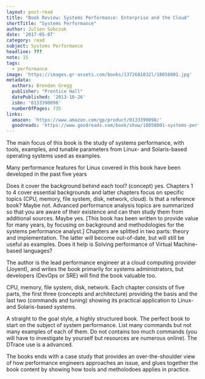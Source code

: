 ```yaml
---
layout: post-read
title: "Book Review: Systems Performance: Enterprise and the Cloud"
shortTitle: "Systems Performance"
author: Julien Sobczak
date: '2017-05-07'
category: read
subject: Systems Performance
headline: ???
note: 15
tags:
  - performance
image: 'https://images.gr-assets.com/books/1372681832l/18058001.jpg'
metadata:
  authors: Brendan Gregg
  publisher: "Prentice Hall"
  datePublished: '2013-10-26'
  isbn: '0133390098'
  numberOfPages: 735
links:
  amazon: 'https://www.amazon.com/gp/product/0133390098/'
  goodreads: 'https://www.goodreads.com/book/show/18058001-systems-performance'
---
```


The main focus of this book is the study of systems performance, with tools, examples, and tunable parameters from Linux- and Solaris-based operating systems used as examples.

Many performance features for Linux covered in this book have been developed in the past five years 

Does it cover the background behind each tool? (concept)  yes. Chapters 1 to 4 cover essential backgrounds and latter chapters focus on specific topics (CPU, memory, file system, disk, network, cloud). 
Is that a reference book? Maybe not. Advanced performance analysis topics are summarized so that you are aware of their existence and can then study them from additional sources. Maybe yes. [This book has been written to provide value for many years, by focusing on background and methodologies for the systems performance analyst.] Chapters are splitted in two parts: theory and implementation. The latter will become out-of-date, but will still be useful as examples. 
Does it help is Solving performance of Virtual Machine-based languages? 

The author is the lead performance engineer at a cloud computing provider (Joyent), and writes the book primarily for systems administrators, but developers (DevOps or SRE)  will find the book valuable too. 

CPU, memory, file system, disk, network. Each chapter consists of five parts, the first three (concepts and architecture) providing the basis and the last two (commands and tuning) showing its practical application to Linux- and Solaris-based systems. 

A straight to the goal style, a highly structured book. The perfect book to start on the subject of system performance. List many commands but not many examples of each of them. Do not contains too much commands (you will have to investigate by yourself but resources are numerous online). The DTrace use is a advanced. 

The books ends with a case study that provides an over-the-shoulder view of how  performance engineers approaches an issue, and glues together the book content by showing how tools and metholodoes applies in practice. 
